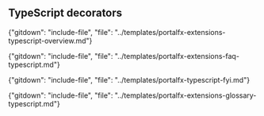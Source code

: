 ## TypeScript decorators 

 {"gitdown": "include-file", "file": "../templates/portalfx-extensions-typescript-overview.md"}




<!--gitdown": "include-file", "file": "../templates/portalfx-extensions-bp-typescript.md"}
-->

{"gitdown": "include-file", "file": "../templates/portalfx-extensions-faq-typescript.md"}

{"gitdown": "include-file", "file": "../templates/portalfx-typescript-fyi.md"}

{"gitdown": "include-file", "file": "../templates/portalfx-extensions-glossary-typescript.md"}
